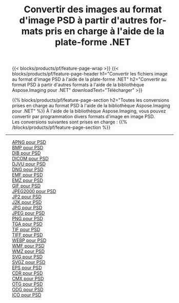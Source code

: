 ﻿---
title: Convertir des images au format d'image PSD à partir d'autres formats pris en charge à l'aide de la plate-forme .NET 
weight: 3920
url: /fr/net/conversion/to/psd 
lang: fr
langdirlevel: 2
locales: zh-hans,ja,it,ru,de,es,fr,nl,id,lt,pl,pt,vi,tr,ko,zh-hant,ar,hi,th,sv,cs,uk,he
description: En utilisant Aspose.Imaging pour la bibliothèque .NET, il est facile de convertir en PSD à partir d'autres formats d'image pris en charge
---

{{< blocks/products/pf/feature-page-wrap >}}
{{< blocks/products/pf/feature-page-header h1="Convertir les fichiers image au format d'image PSD à l'aide de la plate-forme .NET" h2="Convertir au format PSD à partir d'autres formats à l'aide de la bibliothèque Aspose.Imaging pour .NET" downloadText="Télécharger" >}}


{{% blocks/products/pf/feature-page-section  h2="Toutes les conversions prises en charge au format PSD à l'aide de la bibliothèque Aspose.Imaging pour .NET" %}}
À l'aide de la bibliothèque Aspose.Imaging, vous pouvez convertir par programmation divers formats d'image en image PSD.
<br/>
Les conversions suivantes sont prises en charge :
{{% /blocks/products/pf/feature-page-section %}}
<div class="container-fluid productfamilypage bg-gray">
    <div class="convertypes bg-gray agp-content section">
        <div class="container">
		<hr style="margin-left:-20px;"/>
		<div class="row other-converters">
		    <div class='col-md-2 other-converter remove-lp remove-rp'><a href="/imaging/fr/net/conversion/apng-to-psd" >APNG pour PSD</a></div>
<div class='col-md-2 other-converter remove-lp remove-rp'><a href="/imaging/fr/net/conversion/bmp-to-psd" >BMP pour PSD</a></div>
<div class='col-md-2 other-converter remove-lp remove-rp'><a href="/imaging/fr/net/conversion/dib-to-psd" >DIB pour PSD</a></div>
<div class='col-md-2 other-converter remove-lp remove-rp'><a href="/imaging/fr/net/conversion/dicom-to-psd" >DICOM pour PSD</a></div>
<div class='col-md-2 other-converter remove-lp remove-rp'><a href="/imaging/fr/net/conversion/djvu-to-psd" >DJVU pour PSD</a></div>
<div class='col-md-2 other-converter remove-lp remove-rp'><a href="/imaging/fr/net/conversion/dng-to-psd" >DNG pour PSD</a></div>
<div class='col-md-2 other-converter remove-lp remove-rp'><a href="/imaging/fr/net/conversion/emf-to-psd" >EMF pour PSD</a></div>
<div class='col-md-2 other-converter remove-lp remove-rp'><a href="/imaging/fr/net/conversion/emz-to-psd" >EMZ pour PSD</a></div>
<div class='col-md-2 other-converter remove-lp remove-rp'><a href="/imaging/fr/net/conversion/gif-to-psd" >GIF pour PSD</a></div>
<div class='col-md-2 other-converter remove-lp remove-rp'><a href="/imaging/fr/net/conversion/jpeg2000-to-psd" >JPEG2000 pour PSD</a></div>
<div class='col-md-2 other-converter remove-lp remove-rp'><a href="/imaging/fr/net/conversion/jp2-to-psd" >JP2 pour PSD</a></div>
<div class='col-md-2 other-converter remove-lp remove-rp'><a href="/imaging/fr/net/conversion/j2k-to-psd" >J2K pour PSD</a></div>
<div class='col-md-2 other-converter remove-lp remove-rp'><a href="/imaging/fr/net/conversion/jpg-to-psd" >JPG pour PSD</a></div>
<div class='col-md-2 other-converter remove-lp remove-rp'><a href="/imaging/fr/net/conversion/jpeg-to-psd" >JPEG pour PSD</a></div>
<div class='col-md-2 other-converter remove-lp remove-rp'><a href="/imaging/fr/net/conversion/png-to-psd" >PNG pour PSD</a></div>
<div class='col-md-2 other-converter remove-lp remove-rp'><a href="/imaging/fr/net/conversion/tga-to-psd" >TGA pour PSD</a></div>
<div class='col-md-2 other-converter remove-lp remove-rp'><a href="/imaging/fr/net/conversion/tif-to-psd" >TIF pour PSD</a></div>
<div class='col-md-2 other-converter remove-lp remove-rp'><a href="/imaging/fr/net/conversion/tiff-to-psd" >TIFF pour PSD</a></div>
<div class='col-md-2 other-converter remove-lp remove-rp'><a href="/imaging/fr/net/conversion/webp-to-psd" >WEBP pour PSD</a></div>
<div class='col-md-2 other-converter remove-lp remove-rp'><a href="/imaging/fr/net/conversion/wmf-to-psd" >WMF pour PSD</a></div>
<div class='col-md-2 other-converter remove-lp remove-rp'><a href="/imaging/fr/net/conversion/wmz-to-psd" >WMZ pour PSD</a></div>
<div class='col-md-2 other-converter remove-lp remove-rp'><a href="/imaging/fr/net/conversion/svg-to-psd" >SVG pour PSD</a></div>
<div class='col-md-2 other-converter remove-lp remove-rp'><a href="/imaging/fr/net/conversion/svgz-to-psd" >SVGZ pour PSD</a></div>
<div class='col-md-2 other-converter remove-lp remove-rp'><a href="/imaging/fr/net/conversion/eps-to-psd" >EPS pour PSD</a></div>
<div class='col-md-2 other-converter remove-lp remove-rp'><a href="/imaging/fr/net/conversion/cdr-to-psd" >CDR pour PSD</a></div>
<div class='col-md-2 other-converter remove-lp remove-rp'><a href="/imaging/fr/net/conversion/cmx-to-psd" >CMX pour PSD</a></div>
<div class='col-md-2 other-converter remove-lp remove-rp'><a href="/imaging/fr/net/conversion/otg-to-psd" >OTG pour PSD</a></div>
<div class='col-md-2 other-converter remove-lp remove-rp'><a href="/imaging/fr/net/conversion/odg-to-psd" >ODG pour PSD</a></div>
<div class='col-md-2 other-converter remove-lp remove-rp'><a href="/imaging/fr/net/conversion/ico-to-psd" >ICO pour PSD</a></div>
                </div>
        </div>
    </div>
</div>
<br/>

